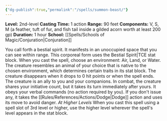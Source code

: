 ```yaml
---
{"dg-publish":true,"permalink":"/spells/summon-beast/"}
---
```


**Level:** 2nd-level
**Casting Time:** 1 action
**Range:** 90 feet
**Components:** V, S, M (a feather, tuft of fur, and fish tail inside a gilded acorn worth at least 200 gp)
**Duration:** 1 hour
**School:** [[Spells/Schools of Magic/Conjuration\|Conjuration]]

You call forth a bestial spirit. It manifests in an unoccupied space that you can see within range. This corporeal form uses the Bestial Spirit|TCE stat block. When you cast the spell, choose an environment: Air, Land, or Water. The creature resembles an animal of your choice that is native to the chosen environment, which determines certain traits in its stat block. The creature disappears when it drops to 0 hit points or when the spell ends.
The creature is an ally to you and your companions. In combat, the creature shares your initiative count, but it takes its turn immediately after yours. It obeys your verbal commands (no action required by you). If you don't issue any, it takes the [[Rules/References/Actions/Dodge\|Dodge]] action and uses its move to avoid danger.
_At Higher Levels_
When you cast this spell using a spell slot of 3rd level or higher, use the higher level wherever the spell's level appears in the stat block.